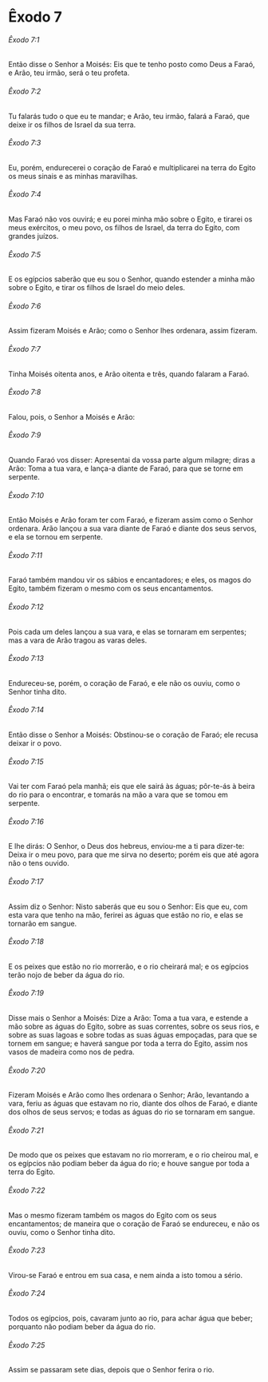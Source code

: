 # Êxodo 7

###### Êxodo 7:1

Então disse o Senhor a Moisés: Eis que te tenho posto como Deus a Faraó, e Arão, teu irmão, será o teu profeta.

###### Êxodo 7:2

Tu falarás tudo o que eu te mandar; e Arão, teu irmão, falará a Faraó, que deixe ir os filhos de Israel da sua terra.

###### Êxodo 7:3

Eu, porém, endurecerei o coração de Faraó e multiplicarei na terra do Egito os meus sinais e as minhas maravilhas.

###### Êxodo 7:4

Mas Faraó não vos ouvirá; e eu porei minha mão sobre o Egito, e tirarei os meus exércitos, o meu povo, os filhos de Israel, da terra do Egito, com grandes juízos.

###### Êxodo 7:5

E os egípcios saberão que eu sou o Senhor, quando estender a minha mão sobre o Egito, e tirar os filhos de Israel do meio deles.

###### Êxodo 7:6

Assim fizeram Moisés e Arão; como o Senhor lhes ordenara, assim fizeram.

###### Êxodo 7:7

Tinha Moisés oitenta anos, e Arão oitenta e três, quando falaram a Faraó.

###### Êxodo 7:8

Falou, pois, o Senhor a Moisés e Arão:

###### Êxodo 7:9

Quando Faraó vos disser: Apresentai da vossa parte algum milagre; diras a Arão: Toma a tua vara, e lança-a diante de Faraó, para que se torne em serpente.

###### Êxodo 7:10

Então Moisés e Arão foram ter com Faraó, e fizeram assim como o Senhor ordenara. Arão lançou a sua vara diante de Faraó e diante dos seus servos, e ela se tornou em serpente.

###### Êxodo 7:11

Faraó também mandou vir os sábios e encantadores; e eles, os magos do Egito, também fizeram o mesmo com os seus encantamentos.

###### Êxodo 7:12

Pois cada um deles lançou a sua vara, e elas se tornaram em serpentes; mas a vara de Arão tragou as varas deles.

###### Êxodo 7:13

Endureceu-se, porém, o coração de Faraó, e ele não os ouviu, como o Senhor tinha dito.

###### Êxodo 7:14

Então disse o Senhor a Moisés: Obstinou-se o coração de Faraó; ele recusa deixar ir o povo.

###### Êxodo 7:15

Vai ter com Faraó pela manhã; eis que ele sairá às águas; pôr-te-ás à beira do rio para o encontrar, e tomarás na mão a vara que se tomou em serpente.

###### Êxodo 7:16

E lhe dirás: O Senhor, o Deus dos hebreus, enviou-me a ti para dizer-te: Deixa ir o meu povo, para que me sirva no deserto; porém eis que até agora não o tens ouvido.

###### Êxodo 7:17

Assim diz o Senhor: Nisto saberás que eu sou o Senhor: Eis que eu, com esta vara que tenho na mão, ferirei as águas que estão no rio, e elas se tornarão em sangue.

###### Êxodo 7:18

E os peixes que estão no rio morrerão, e o rio cheirará mal; e os egípcios terão nojo de beber da água do rio.

###### Êxodo 7:19

Disse mais o Senhor a Moisés: Dize a Arão: Toma a tua vara, e estende a mão sobre as águas do Egito, sobre as suas correntes, sobre os seus rios, e sobre as suas lagoas e sobre todas as suas águas empoçadas, para que se tornem em sangue; e haverá sangue por toda a terra do Egito, assim nos vasos de madeira como nos de pedra.

###### Êxodo 7:20

Fizeram Moisés e Arão como lhes ordenara o Senhor; Arão, levantando a vara, feriu as águas que estavam no rio, diante dos olhos de Faraó, e diante dos olhos de seus servos; e todas as águas do rio se tornaram em sangue.

###### Êxodo 7:21

De modo que os peixes que estavam no rio morreram, e o rio cheirou mal, e os egípcios não podiam beber da água do rio; e houve sangue por toda a terra do Egito.

###### Êxodo 7:22

Mas o mesmo fizeram também os magos do Egito com os seus encantamentos; de maneira que o coração de Faraó se endureceu, e não os ouviu, como o Senhor tinha dito.

###### Êxodo 7:23

Virou-se Faraó e entrou em sua casa, e nem ainda a isto tomou a sério.

###### Êxodo 7:24

Todos os egípcios, pois, cavaram junto ao rio, para achar água que beber; porquanto não podiam beber da água do rio.

###### Êxodo 7:25

Assim se passaram sete dias, depois que o Senhor ferira o rio.

